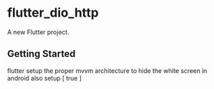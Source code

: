 # flutter_dio_http

A new Flutter project.

## Getting Started

flutter setup the proper mvvm architecture 
to hide the white  screen  in android  also setup
[
 <item name="android:windowIsTranslucent">true</item>
]